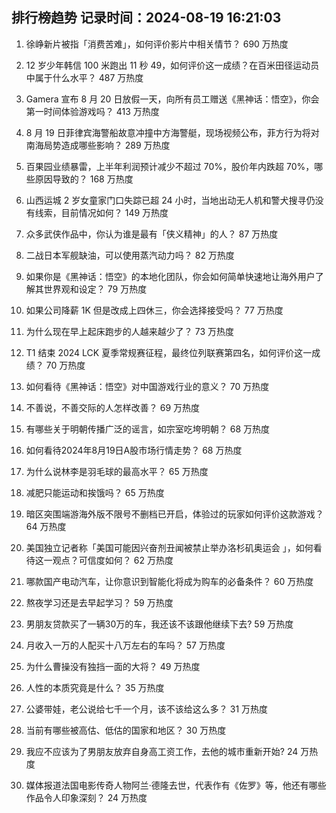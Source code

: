 
## 排行榜趋势 记录时间：2024-08-19 16:21:03
  
  1. 徐峥新片被指「消费苦难」，如何评价影片中相关情节？ 690 万热度
    
  2. 12 岁少年韩信 100 米跑出 11 秒 49，如何评价这一成绩？在百米田径运动员中属于什么水平？ 487 万热度
    
  3. Gamera 宣布 8 月 20 日放假一天，向所有员工赠送《黑神话：悟空》，你会第一时间体验游戏吗？ 413 万热度
    
  4. 8 月 19 日菲律宾海警船故意冲撞中方海警艇，现场视频公布，菲方行为将对南海局势造成哪些影响？ 289 万热度
    
  5. 百果园业绩暴雷，上半年利润预计减少不超过 70%，股价年内跌超 70%，哪些原因导致的？ 168 万热度
    
  6. 山西运城 2 岁女童家门口失踪已超 24 小时，当地出动无人机和警犬搜寻仍没有线索，目前情况如何？ 149 万热度
    
  7. 众多武侠作品中，你认为谁是最有「侠义精神」的人？ 87 万热度
    
  8. 二战日本军舰缺油，可以使用蒸汽动力吗？ 82 万热度
    
  9. 如果你是《黑神话：悟空》的本地化团队，你会如何简单快速地让海外用户了解其世界观和设定？ 79 万热度
    
  10. 如果公司降薪 1K 但是改成上四休三，你会选择接受吗？ 77 万热度
    
  11. 为什么现在早上起床跑步的人越来越少了？ 73 万热度
    
  12. T1 结束 2024 LCK 夏季常规赛征程，最终位列联赛第四名，如何评价这一成绩？ 70 万热度
    
  13. 如何看待《黑神话：悟空》对中国游戏行业的意义？ 70 万热度
    
  14. 不善说，不善交际的人怎样改善？ 69 万热度
    
  15. 有哪些关于明朝传播广泛的谣言，如宗室吃垮明朝？ 68 万热度
    
  16. 如何看待2024年8月19日A股市场行情走势？ 68 万热度
    
  17. 为什么说林李是羽毛球的最高水平？ 65 万热度
    
  18. 减肥只能运动和挨饿吗？ 65 万热度
    
  19. 暗区突围端游海外版不限号不删档已开启，体验过的玩家如何评价这款游戏？ 64 万热度
    
  20. 美国独立记者称「美国可能因兴奋剂丑闻被禁止举办洛杉矶奥运会 」，如何看待这一观点？可信度如何？ 62 万热度
    
  21. 哪款国产电动汽车，让你意识到智能化将成为购车的必备条件？ 60 万热度
    
  22. 熬夜学习还是去早起学习？ 59 万热度
    
  23. 男朋友贷款买了一辆30万的车，我还该不该跟他继续下去? 59 万热度
    
  24. 月收入一万的人配买十八万左右的车吗？ 57 万热度
    
  25. 为什么曹操没有独挡一面的大将？ 49 万热度
    
  26. 人性的本质究竟是什么？ 35 万热度
    
  27. 公婆带娃，老公说给七千一个月，该不该给这么多？ 31 万热度
    
  28. 当前有哪些被高估、低估的国家和地区？ 30 万热度
    
  29. 我应不应该为了男朋友放弃自身高工资工作，去他的城市重新开始? 24 万热度
    
  30. 媒体报道法国电影传奇人物阿兰·德隆去世，代表作有《佐罗》等，他还有哪些作品令人印象深刻？ 24 万热度
    